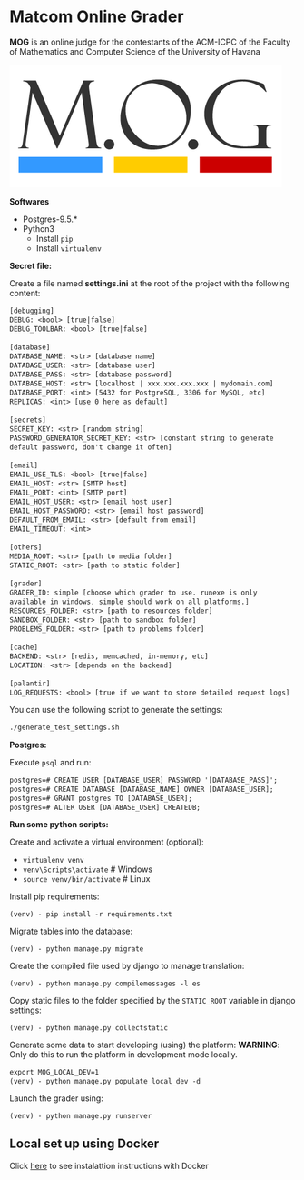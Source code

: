 # Matcom Online Grader

**MOG** is an online judge for the contestants of the ACM-ICPC of the Faculty of Mathematics and Computer Science of the University of Havana

[![](mog/static/mog/images/logo.png)](mog/static/mog/images/logo.png)

**Softwares**

- Postgres-9.5.\*
- Python3
  - Install `pip`
  - Install `virtualenv`

**Secret file:**

Create a file named **settings.ini** at the root of the project with the following content:

```
[debugging]
DEBUG: <bool> [true|false]
DEBUG_TOOLBAR: <bool> [true|false]

[database]
DATABASE_NAME: <str> [database name]
DATABASE_USER: <str> [database user]
DATABASE_PASS: <str> [database password]
DATABASE_HOST: <str> [localhost | xxx.xxx.xxx.xxx | mydomain.com]
DATABASE_PORT: <int> [5432 for PostgreSQL, 3306 for MySQL, etc]
REPLICAS: <int> [use 0 here as default]

[secrets]
SECRET_KEY: <str> [random string]
PASSWORD_GENERATOR_SECRET_KEY: <str> [constant string to generate default password, don't change it often]

[email]
EMAIL_USE_TLS: <bool> [true|false]
EMAIL_HOST: <str> [SMTP host]
EMAIL_PORT: <int> [SMTP port]
EMAIL_HOST_USER: <str> [email host user]
EMAIL_HOST_PASSWORD: <str> [email host password]
DEFAULT_FROM_EMAIL: <str> [default from email]
EMAIL_TIMEOUT: <int>

[others]
MEDIA_ROOT: <str> [path to media folder]
STATIC_ROOT: <str> [path to static folder]

[grader]
GRADER_ID: simple [choose which grader to use. runexe is only available in windows, simple should work on all platforms.]
RESOURCES_FOLDER: <str> [path to resources folder]
SANDBOX_FOLDER: <str> [path to sandbox folder]
PROBLEMS_FOLDER: <str> [path to problems folder]

[cache]
BACKEND: <str> [redis, memcached, in-memory, etc]
LOCATION: <str> [depends on the backend]

[palantir]
LOG_REQUESTS: <bool> [true if we want to store detailed request logs]
```

You can use the following script to generate the settings:

```bash
./generate_test_settings.sh
```

**Postgres:**

Execute `psql` and run:

```
postgres=# CREATE USER [DATABASE_USER] PASSWORD '[DATABASE_PASS]';
postgres=# CREATE DATABASE [DATABASE_NAME] OWNER [DATABASE_USER];
postgres=# GRANT postgres TO [DATABASE_USER];
postgres=# ALTER USER [DATABASE_USER] CREATEDB;
```

**Run some python scripts:**

Create and activate a virtual environment (optional):

- `virtualenv venv`
- `venv\Scripts\activate` # Windows
- `source venv/bin/activate` # Linux

Install pip requirements:

```
(venv) - pip install -r requirements.txt
```

Migrate tables into the database:

```
(venv) - python manage.py migrate
```

Create the compiled file used by django to manage translation:

```
(venv) - python manage.py compilemessages -l es
```

Copy static files to the folder specified by the `STATIC_ROOT` variable in django settings:

```
(venv) - python manage.py collectstatic
```

Generate some data to start developing (using) the platform:
**WARNING**: Only do this to run the platform in development mode locally.

```
export MOG_LOCAL_DEV=1
(venv) - python manage.py populate_local_dev -d
```

Launch the grader using:

```
(venv) - python manage.py runserver
```

## Local set up using Docker

Click [here](./docs/LOCAL_SETUP_DOCKER.md) to see instalattion instructions with Docker
